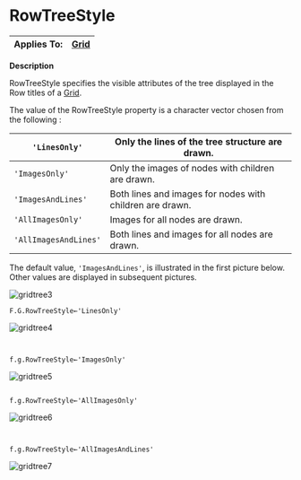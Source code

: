 




<h1 class="heading"><span class="name">RowTreeStyle</span></h1>

| Applies To: | [Grid](./grid.md) |
| --- | ---  |


**Description**


RowTreeStyle specifies the visible attributes of the tree displayed in the Row titles of a [Grid](./grid.md).


The value of the RowTreeStyle property is a character vector chosen from the following :


| `'LinesOnly'` | Only the lines of the tree structure are drawn. |
| --- | ---  |
| `'ImagesOnly'` | Only the images of nodes with children are drawn. |
| `'ImagesAndLines'` | Both lines and images for nodes with children are drawn. |
| `'AllImagesOnly'` | Images for all nodes are drawn. |
| `'AllImagesAndLines'` | Both lines and images for all nodes are drawn. |




The default value, `'ImagesAndLines'`, is illustrated in the first picture below. Other values are displayed in subsequent pictures.


![gridtree3](../img/gridtree3.gif)


```apl
F.G.RowTreeStyle←'LinesOnly'
```


![gridtree4](../img/gridtree4.gif)


```apl
      

f.g.RowTreeStyle←'ImagesOnly'

```


![gridtree5](../img/gridtree5.gif)


```apl

f.g.RowTreeStyle←'AllImagesOnly'

```


![gridtree6](../img/gridtree6.gif)


```apl
      

f.g.RowTreeStyle←'AllImagesAndLines'

```


![gridtree7](../img/gridtree7.gif)



